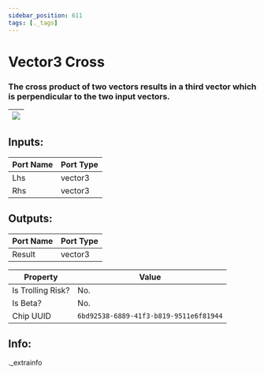 ```yaml
---
sidebar_position: 611
tags: [._tags]
---
```


# Vector3 Cross


### The cross product of two vectors results in a third vector which is perpendicular to the two input vectors.

| ![](https://images-ext-2.discordapp.net/external/MPmIaQzlEPmgGWlgi-WxBBXt0Bjv_zWPkg1y1f_sy3s/https/www.recroomcircuits.com/image/circuit/absolute-value?width=206&height=108) |
|-----|

## Inputs:
| Port Name | Port Type |
|-----------|-----------|
| Lhs | vector3 |
| Rhs | vector3 |

## Outputs:
| Port Name | Port Type |
|-----------|-----------|
| Result | vector3 | 

| Property  | Value |
|-------------------|-----------|
| Is Trolling Risk? | No. |
| Is Beta? | No. |
| Chip UUID | `6bd92538-6889-41f3-b819-9511e6f81944` |

## Info:
._extrainfo